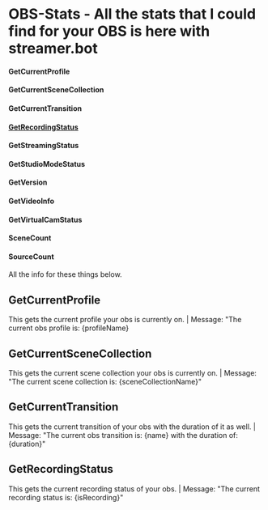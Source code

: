 # OBS-Stats - All the stats that I could find for your OBS is here with streamer.bot

#### GetCurrentProfile
#### GetCurrentSceneCollection
#### GetCurrentTransition
#### [GetRecordingStatus](doc:README.md#getrecordingstatus-1)
#### GetStreamingStatus
#### GetStudioModeStatus
#### GetVersion
#### GetVideoInfo
#### GetVirtualCamStatus
#### SceneCount
#### SourceCount

All the info for these things below.



## GetCurrentProfile
This gets the current profile your obs is currently on. | 
Message: "The current obs profile is: {profileName}



## GetCurrentSceneCollection
This gets the current scene collection your obs is currently on. | 
Message: "The current scene collection is: {sceneCollectionName}"



## GetCurrentTransition
This gets the current transition of your obs with the duration of it as well. | 
Message: "The current obs transition is: {name} with the duration of: {duration}"



## GetRecordingStatus
This gets the current recording status of your obs. | 
Message: "The current recording status is: {isRecording}"
